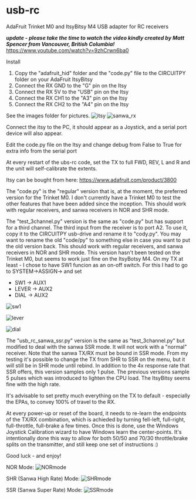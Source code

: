 # usb-rc
AdaFruit Trinket M0 and ItsyBitsy M4 USB adapter for RC receivers

***update - please take the time to watch the video kindly created by Matt Spencer from Vancouver, British Columbia!***
https://www.youtube.com/watch?v=9zhCrwn6ba0

Install

1. Copy the "adafruit_hid" folder and the "code.py" file to the CIRCUITPY folder on your AdaFruit ItsyBitsy
2. Connect the RX GND to the "G" pin on the Itsy
3. Connect the RX 5V to the "USB" pin on the Itsy
4. Connect the RX CH1 to the "A3" pin on the Itsy
5. Connect the RX CH2 to the "A4" pin on the Itsy

See the images folder for pictures.
![itsy](https://github.com/colzilla/usb-rc/blob/master/images/IMG_9010.jpg)
![sanwa_rx](https://github.com/colzilla/usb-rc/blob/master/images/IMG_9023.jpg)

Connect the itsy to the PC, it should appear as a Joystick, and a serial port device will also appear.

Edit the code.py file on the Itsy and change debug from False to True for extra info from the serial port

At every restart of the ubs-rc code, set the TX to full FWD, REV, L and R and the unit will self-calibrate the extents.

Itsy can be bought from here: https://www.adafruit.com/product/3800

The "code.py" is the "regular" version that is, at the moment, the preferred version for the Trinket M0.  I don't currently have a Trinket M0 to test the other features that have been added since the inception.  This should work with regular receivers, and sanwa receivers in NOR and SHR mode.

The "test_3channel.py" version is the same as "code.py" but has support for a third channel.  The third input from the receiver is to port A2.  To use it, copy it to the CIRCUITPY usb-drive and rename it to "cody.py".  You may want to rename the old "code/py" to something else in case you want to put the old version back.  This should work with regular receivers, and sanwa receivers in NOR and SHR mode.  This version hasn't been tested on the Trinket M0, but seems to work just fine on the ItsyBotsy M4.
On my TX at least - I chose to have SW1 funcion as an on-off switch. For this I had to go to SYSTEM->ASSIGN-> and set 
 - SW1 -> AUX1
 - LEVER -> AUX2
 - DIAL -> AUX2

![sw1](https://github.com/colzilla/usb-rc/blob/master/images/IMG_8998.jpg)

![lever](https://github.com/colzilla/usb-rc/blob/master/images/IMG_8999.jpg)

![dial](https://github.com/colzilla/usb-rc/blob/master/images/IMG_9001.jpg)

The "usb_rc_sanwa_ssr.py" version is the same as "test_3channel.py" but modified to deal with the sanwa SSR mode.  It will not work with a "normal" receiver.  Note that the sanwa TX/RX must be bound in SSR mode.  From my testing it's possible to change the TX from SHR to SSR on the menu, but it will still be in SHR mode until rebind.
In addition to the 4x response rate that SSR offers, this version samples only 1 pulse.  The previous versions sample 5 pulses which was introduced to lighten the CPU load.  The ItsyBitsy seems fine with the high rate.

It's advisable to set pretty much everything on the TX to default - especially the EPAs, to convey 100% of travel to the RX.

At every power-up or reset of the board, it needs to re-learn the endpoints of the TX/RX combination, which is achieded by turning fell-left, full-right, full-throttle, full-brake a few times.  Once this is done, use the Windows Joystick Calibration wizard to have Windows learn the center-points.  It's intentionally done this way to allow for both 50/50 and 70/30 throttle/brake splits on the transmitter, and still keep one set of instructions :)

Good luck - and enjoy!

NOR Mode:
![NORmode](https://github.com/colzilla/usb-rc/blob/master/images/IMG_9004.jpg)

SHR (Sanwa High Rate) Mode:
![SHRmode](https://github.com/colzilla/usb-rc/blob/master/images/IMG_9003.jpg)

SSR (Sanwa Super Rate) Mode:
![SSRmode](https://github.com/colzilla/usb-rc/blob/master/images/IMG_9002.jpg)

